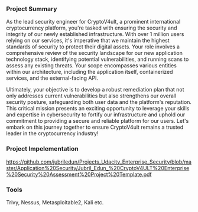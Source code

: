 ### Project Summary <br>
As the lead security engineer for CryptoV4ult, a prominent international cryptocurrency platform, you're tasked with ensuring the security and integrity of our newly established infrastructure. With over 1 million users relying on our services, it's imperative that we maintain the highest standards of security to protect their digital assets. Your role involves a comprehensive review of the security landscape for our new application technology stack, identifying potential vulnerabilities, and running scans to assess any existing threats. Your scope encompasses various entities within our architecture, including the application itself, containerized services, and the external-facing API. 

Ultimately, your objective is to develop a robust remediation plan that not only addresses current vulnerabilities but also strengthens our overall security posture, safeguarding both user data and the platform's reputation. This critical mission presents an exciting opportunity to leverage your skills and expertise in cybersecurity to fortify our infrastructure and uphold our commitment to providing a secure and reliable platform for our users. Let's embark on this journey together to ensure CryptoV4ult remains a trusted leader in the cryptocurrency industry!

### Project Impelementation
https://github.com/jubriledun/Projects_Udacity_Enterprise_Security/blob/master/Application%20Security/Jubril_Edun_%20CryptoV4ULT%20Enterprise%20Security%20Assessment%20Project%20Template.pdf

### Tools
Trivy, Nessus, Metasploitable2, Kali etc.
